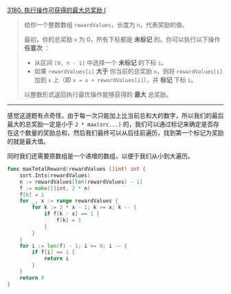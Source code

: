 [3180. 执行操作可获得的最大总奖励 I](https://leetcode.cn/problems/maximum-total-reward-using-operations-i/)

> 给你一个整数数组 `rewardValues`，长度为 `n`，代表奖励的值。
>
> 最初，你的总奖励 `x` 为 0，所有下标都是 **未标记** 的。你可以执行以下操作 **任意次** ：
>
> - 从区间 `[0, n - 1]` 中选择一个 **未标记** 的下标 `i`。
> - 如果 `rewardValues[i]` **大于** 你当前的总奖励 `x`，则将 `rewardValues[i]` 加到 `x` 上（即 `x = x + rewardValues[i]`），并 **标记** 下标 `i`。
>
> 以整数形式返回执行最优操作能够获得的 **最大** 总奖励。

---

感觉这道题有点奇怪，由于每一次只能加上比当前总和大的数字，所以我们的最后最大的总奖励一定是小于 `2 * max(src...)` 的，我们可以通过标记来确定是否存在这个数量的奖励总和，然后我们最终可以从后往前遍历，找到第一个标记为奖励的就是最大值。

同时我们还需要原数组是一个递增的数组，以便于我们从小到大遍历。

```go
func maxTotalReward(rewardValues []int) int {
    sort.Ints(rewardValues)
    n := rewardValues[len(rewardValues) - 1]
    f := make([]int, 2 * n)
    f[0] = 1
    for _, x := range rewardValues {
        for k := 2 * x - 1; k >= x; k -- {
            if f[k - x] == 1 {
                f[k] = 1
            }
        }
    }
    for i := len(f) - 1; i >= 0; i -- {
        if f[i] == 1 {
            return i
        }
    }
    return 0
}
```

